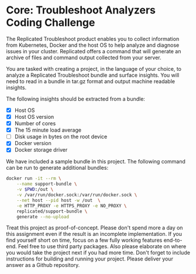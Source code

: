 # Core: Troubleshoot Analyzers Coding Challenge

The Replicated Troubleshoot product enables you to collect information from Kubernetes, Docker and the host OS to help analyze and diagnose issues in your cluster. Replicated offers a command that will generate an archive of files and command output collected from your server.

You are tasked with creating a project, in the language of your choice, to analyze a Replicated Troubleshoot bundle and surface insights. You will need to read in a bundle in tar.gz format and output machine readable insights.

The following insights should be extracted from a bundle:

- [x] Host OS
- [x] Host OS version
- [x] Number of cores
- [x] The 15 minute load average
- [ ] Disk usage in bytes on the root device
- [x] Docker version
- [x] Docker storage driver

We have included a sample bundle in this project. The following command can be run to generate additional bundles:

```bash
docker run -it --rm \
    --name support-bundle \
    -v $PWD:/out \
    -v /var/run/docker.sock:/var/run/docker.sock \
    --net host --pid host -w /out  \
    -e HTTP_PROXY -e HTTPS_PROXY -e NO_PROXY \
    replicated/support-bundle \
    generate --no-upload
```

Treat this project as proof-of-concept. Please don't spend more a day on this assignment even if the result is an incomplete implementation. If you find yourself short on time, focus on a few fully working features end-to-end. Feel free to use third party packages. Also please elaborate on where you would take the project next if you had more time. Don't forget to include instructions for building and running your project. Please deliver your answer as a Github repository.
